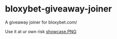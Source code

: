 # bloxybet-giveaway-joiner
A giveaway joiner for bloxybet.com/

Use it at ur own risk 
[showcase.PNG](https://github.com/0ergine/bloxybet-giveaway-joiner/blob/09a27709b3ed2b7d7768e6cad428f23634efac93/showcase.PNG)
